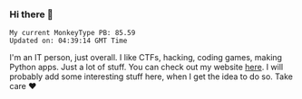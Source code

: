 ### Hi there 👋
<!-- PB START -->
```
My current MonkeyType PB: 85.59
Updated on: 04:39:14 GMT Time
```
<!-- PB END -->
I'm an IT person, just overall. I like CTFs, hacking, coding games, making Python apps. Just a lot of stuff.
You can check out my website [here](https://skill3472.github.io/).
I will probably add some interesting stuff here, when I get the idea to do so. Take care ❤️
